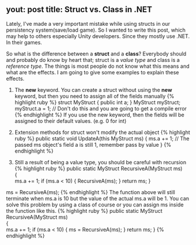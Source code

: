 yout: post
title: Struct vs. Class in .NET
---
Lately, I've made a very important mistake while using structs in our persistency system(save/load game).
So I wanted to write this post, which may help to others especially Unity developers. Since they mostly use .NET.
In their games.

So what is the difference between a **struct** and a **class**?
Everybody should and probably do know by heart that; struct is a *value type* and class is a *reference type*.
The things is most people do not know what this means and what are the effects.
I am going to give some examples to explain these effects.

1.  The **new** keyword. You can create a struct without using the **new** keyword, but then you need to assign all of the fields manually
{% highlight ruby %}
struct MyStruct
{
	public int a;
}
MyStruct myStruct;
myStruct.a = 1; // Don't do this and you are going to get a compile error
{% endhighlight %}
If you use the new keyword, then the fields will be assigned to their default values. (e.g. 0 for int)

2. Extension methods for struct won't modify the actual object
{% highlight ruby %}
public static void UpdateA(this MyStruct ms)
{
	ms.a += 1; // The passed ms object's field a is still 1, remember pass by value
}
{% endhighlight %}
3. Still a result of being a value type, you should be careful with recursion
{% highlight ruby %}
public static MyStruct RecursiveA(MyStruct ms)  
{  
	ms.a += 1;
	if (ms.a < 10)
	{
		RecursiveA(ms);
	}
	return ms;
}

ms = RecursiveA(ms);
{% endhighlight %}
The function above will still terminate when ms.a is 10 but the value of the actual ms.a will be 1.
You can solve this problem by using a class of course or you can assign ms inside the function like this.
{% highlight ruby %}
public static MyStruct RecursiveA(MyStruct ms)  
{  
	ms.a += 1;
	if (ms.a < 10)
	{
		ms = RecursiveA(ms);
	}
	return ms;
}
{% endhighlight %}

